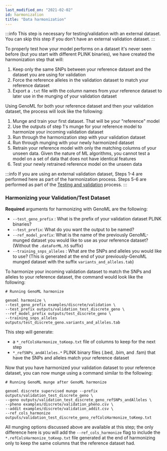 ```yaml
---
last_modified_on: "2021-02-02"
id: harmonization
title: "Data harmonization"
---
```


:::info
This step is necessary for testing/validation with an external dataset. You can skip this step if you don't have an external validation dataset. 
:::

To properly test how your model performs on a dataset it's never seen before (but you start with different PLINK binaries), we have created the harmonization step that will:
1. Keep only the same SNPs between your reference dataset and the dataset you are using for validation
2. Force the reference alleles in the validation dataset to match your reference dataset
3. Export a `.txt` file with the column names from your reference dataset to later use in the munging of your validation dataset 

Using GenoML for both your reference dataset and then your validation dataset, the process will look like the following: 

1. Munge and train your first dataset. That will be your "reference" model
2. Use the outputs of step 1's munge for your reference model to harmonize your incoming validation dataset
3. Run through the harmonization step with your validation dataset
4. Run through munging with your newly harmonized dataset
5. Retrain your reference model with only the matching columns of your unseen data. Given the nature of ML algorithms, you cannot test a model on a set of data that does not have identical features
6. Test your newly retrained reference model on the unseen data

:::info
If you are using an external validation dataset, Steps 1-4 are performed here as part of the harmonization process. Steps 5-6 are performed as part of the [Testing and validation](/docs/guides/validation) process. 
:::

### Harmonizing your Validation/Test Dataset 

**Required** arguments for harmonizing with GenoML are the following: 
- `--test_geno_prefix` : What is the prefix of your validation dataset PLINK binaries?
- `--test_prefix`: What do you want the output to be named?
- `--ref_model_prefix`:  What is the name of the previously GenoML-munged dataset you would like to use as your reference dataset? (Without the `.dataForML.h5` suffix)
- `--training_snps_alleles` : What are the SNPs and alleles you would like to use? (This is generated at the end of your previously-GenoML munged dataset with the suffix `variants_and_alleles.tab`)

To harmonize your incoming validation dataset to match the SNPs and alleles to your reference dataset, the command would look like the following:

```shell
# Running GenoML harmonize

genoml harmonize \
--test_geno_prefix examples/discrete/validation \
--test_prefix outputs/validation_test_discrete_geno \
--ref_model_prefix outputs/test_discrete_geno \
--training_snps_alleles outputs/test_discrete_geno.variants_and_alleles.tab
```

This step will generate: 
- a `*_refColsHarmonize_toKeep.txt` file of columns to keep for the next step 
- `*_refSNPs_andAlleles.*` PLINK binary files (.bed, .bim, and .fam) that have the SNPs and alleles match your reference dataset

Now that you have harmonized your validation dataset to your reference dataset, you can now munge using a command similar to the following:
```shell
# Running GenoML munge after GenoML harmonize

genoml discrete supervised munge --prefix outputs/validation_test_discrete_geno \
--geno outputs/validation_test_discrete_geno_refSNPs_andAlleles \
--pheno examples/discrete/validation_pheno.csv \
--addit examples/discrete/validation_addit.csv \
--ref_cols_harmonize outputs/validation_test_discrete_geno_refColsHarmonize_toKeep.txt
```
All munging options discussed above are available at this step; the only difference here is you will add the `--ref_cols_harmonize` flag to include the `*.refColsHarmonize_toKeep.txt` file generated at the end of harmonizing only to keep the same columns that the reference dataset had. 